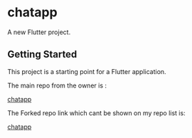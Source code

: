 # chatapp

A new Flutter project.

## Getting Started

This project is a starting point for a Flutter application.

The main repo from the owner is :

[chatapp](https://github.com/vykes-mac/chatapp)

The Forked repo link which cant be shown on my repo list is:

[chatapp](https://github.com/MouBiswas16/chatapp)
